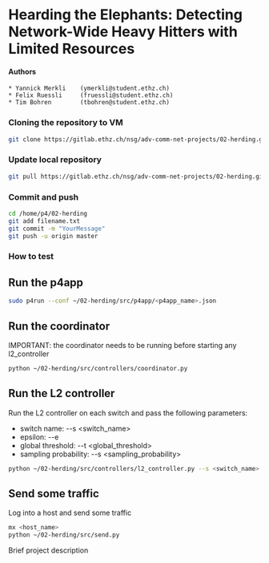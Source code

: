 # Hearding the Elephants: Detecting Network-Wide Heavy Hitters with Limited Resources

#### Authors
    * Yannick Merkli    (ymerkli@student.ethz.ch)
    * Felix Ruessli     (fruessli@student.ethz.ch)
    * Tim Bohren        (tbohren@student.ethz.ch)

### Cloning the repository to VM

```bash
git clone https://gitlab.ethz.ch/nsg/adv-comm-net-projects/02-herding.git ~/
```

### Update local repository

```bash
git pull https://gitlab.ethz.ch/nsg/adv-comm-net-projects/02-herding.git
```

### Commit and push
```bash
cd /home/p4/02-herding
git add filename.txt
git commit -m "YourMessage"
git push -u origin master
```

### How to test
## Run the p4app
```bash
sudo p4run --conf ~/02-herding/src/p4app/<p4app_name>.json
```

## Run the coordinator
IMPORTANT: the coordinator needs to be running before starting any l2_controller
```bash
python ~/02-herding/src/controllers/coordinator.py
```

## Run the L2 controller
Run the L2 controller on each switch and pass the following parameters:
* switch name: --s <switch_name>
* epsilon: --e <epsilon>
* global threshold: --t <global_threshold>
* sampling probability: --s <sampling_probability>

```bash
python ~/02-herding/src/controllers/l2_controller.py --s <switch_name> --e <epilon> --t <global_threshold> --s <sampling_probability>
```

## Send some traffic
Log into a host and send some traffic
```bash
mx <host_name>
python ~/02-herding/src/send.py
```

Brief project description
